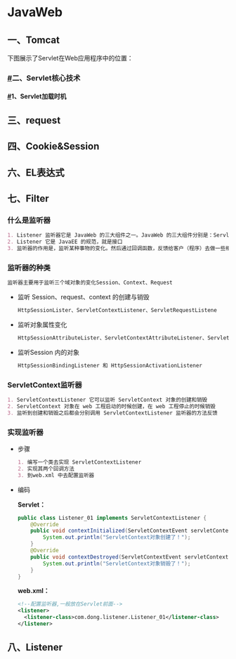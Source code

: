 # JavaWeb









## 一、Tomcat

下图展示了Servlet在Web应用程序中的位置：



### [#](https://www.ydlclass.com/doc21xnv/javaweb/servlet/#二、servlet核心技术)二、Servlet核心技术

#### [#](https://www.ydlclass.com/doc21xnv/javaweb/servlet/#_1、servlet加载时机)**1、Servlet加载时机**


## 三、request



## 四、Cookie&Session



## 六、EL表达式

## 七、Filter

### 什么是监听器

```markdown
1. Listener 监听器它是 JavaWeb 的三大组件之一。JavaWeb 的三大组件分别是：Servlet 程序、Filter 过滤器、Listener 监 听器
2. Listener 它是 JavaEE 的规范，就是接口
3. 监听器的作用是，监听某种事物的变化。然后通过回调函数，反馈给客户（程序）去做一些相应的处理
```

### 监听器的种类

```markdown
监听器主要用于监听三个域对象的变化Session、Context、Request
```

- 监听 Session、request、context 的创建与销毁

  ```markdown
  HttpSessionLister、ServletContextListener、ServletRequestListene
  ```

- 监听对象属性变化

  ```markdown
  HttpSessionAttributeLister、ServletContextAttributeListener、ServletRequestAttributeListener
  ```

- 监听Session 内的对象

  ```markdown
  HttpSessionBindingListener 和 HttpSessionActivationListener
  ```


### ServletContext监听器

```markdown
1. ServletContextListener 它可以监听 ServletContext 对象的创建和销毁
2. ServletContext 对象在 web 工程启动的时候创建，在 web 工程停止的时候销毁
3. 监听到创建和销毁之后都会分别调用 ServletContextListener 监听器的方法反馈
```

### 实现监听器

- 步骤

  ```markdown
  1. 编写一个类去实现 ServletContextListener
  2. 实现其两个回调方法
  3. 到web.xml 中去配置监听器
  ```

- 编码

  **Servlet：**

  ```java 
  public class Listener_01 implements ServletContextListener {
      @Override
      public void contextInitialized(ServletContextEvent servletContextEvent) {
          System.out.println("ServletContext对象创建了！");
      }
      @Override
      public void contextDestroyed(ServletContextEvent servletContextEvent) {
          System.out.println("ServletContext对象销毁了！");
      }
  }
  ```

  **web.xml：**

  ```xml
  <!--配置监听器,一般放在Servlet前面-->
  <listener>
    <listener-class>com.dong.listener.Listener_01</listener-class>
  </listener>
  ```


## 八、Listener

